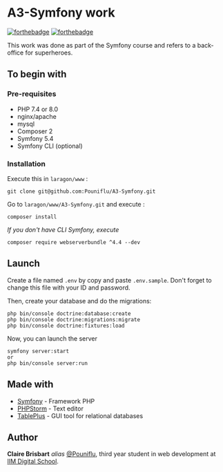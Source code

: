 # A3-Symfony work

[![forthebadge](https://forthebadge.com/images/badges/winter-is-coming.svg)](http://forthebadge.com)  [![forthebadge](https://forthebadge.com/images/badges/powered-by-coffee.svg)](http://forthebadge.com)

This work was done as part of the Symfony course and refers to a back-office for superheroes.

## To begin with

### Pre-requisites

- PHP 7.4 or 8.0
- nginx/apache
- mysql
- Composer 2
- Symfony 5.4
- Symfony CLI (optional)

### Installation

Execute this in `laragon/www` :
```
git clone git@github.com:Pouniflu/A3-Symfony.git
```

Go to `laragon/www/A3-Symfony.git` and execute :
```
composer install
```

_If you don't have CLI Symfony, execute_
```
composer require webserverbundle ^4.4 --dev
```

## Launch

Create a file named `.env` by copy and paste `.env.sample`.
Don't forget to change this file with your ID and password.

Then, create your database and do the migrations:
```
php bin/console doctrine:database:create
php bin/console doctrine:migrations:migrate
php bin/console doctrine:fixtures:load
```

Now, you can launch the server
```
symfony server:start
or
php bin/console server:run
```

## Made with

* [Symfony](https://symfony.com) - Framework PHP
* [PHPStorm](https://www.jetbrains.com/fr-fr/phpstorm/) - Text editor
* [TablePlus](https://tableplus.com) - GUI tool for relational databases

## Author
**Claire Brisbart** _alias_ [@Pouniflu](https://github.com/Pouniflu), third year student in web development at [IIM Digital School](https://www.iim.fr).
